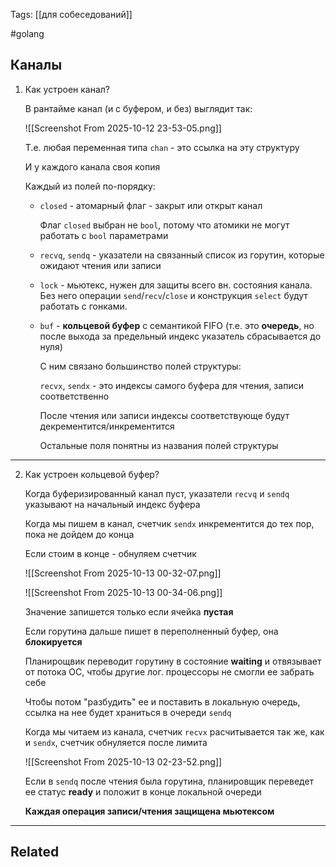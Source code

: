 Tags: [[для собеседований]]

#golang 



## Каналы



1. Как устроен канал?

	В рантайме канал (и с буфером, и без) выглядит так:
	
	![[Screenshot From 2025-10-12 23-53-05.png]]
	
	Т.е. любая переменная типа `chan` - это ссылка на эту структуру
	
	И у каждого канала своя копия
	
	
	
	Каждый из полей по-порядку: 
	
	- `closed` - атомарный флаг - закрыт или открыт канал
	  
		Флаг `closed` выбран не `bool`, потому что атомики не могут работать с `bool` параметрами
	
	
	- `recvq`, `sendq` - указатели на связанный список из горутин, которые ожидают чтения или записи
	
	
	- `lock` - мьютекс, нужен для защиты всего вн. состояния канала. Без него операции `send`/`recv`/`close` и конструкция `select` будут работать с гонками.
	
	
	- `buf` - **кольцевой буфер** с семантикой FIFO (т.е. это **очередь**, но после выхода за предельный индекс указатель сбрасывается до нуля)
	  
	  
		С ним связано большинство полей структуры:
		
		`recvx`, `sendx` - это индексы самого буфера для чтения, записи соответственно
		
		После чтения или записи индексы соответствующе будут декрементится/инкрементится
		
		Остальные поля понятны из названия полей структуры


---


2. Как устроен кольцевой буфер?

	Когда буферизированный канал пуст, указатели `recvq` и `sendq` указывают на начальный индекс буфера
	
	
	
	Когда мы пишем в канал, счетчик `sendx` инкрементится до тех пор, пока не дойдем до конца
	
	Если стоим в конце - обнуляем счетчик
	
	![[Screenshot From 2025-10-13 00-32-07.png]]
	
	![[Screenshot From 2025-10-13 00-34-06.png]]
	
	
	Значение запишется только если ячейка **пустая**
	
	Если горутина дальше пишет в переполненный буфер, она **блокируется**
	
	Планирощвик переводит горутину в состояние **waiting** и отвязывает от потока ОС, чтобы другие лог. процессоры не смогли ее забрать себе
	
	Чтобы потом "разбудить" ее и поставить в локальную очередь, ссылка на нее будет храниться в очереди `sendq`
	
	
	
	Когда мы читаем из канала, счетчик `recvx` расчитывается так же, как и `sendx`, счетчик обнуляется после лимита
	
	![[Screenshot From 2025-10-13 02-23-52.png]]
	
	
	Если в `sendq` после чтения была горутина, планировщик переведет ее статус **ready** и положит в конце локальной очереди
	
	
	
	
	
	
	**Каждая операция записи/чтения защищена мьютексом**
	
	
	
	


---


## Related


